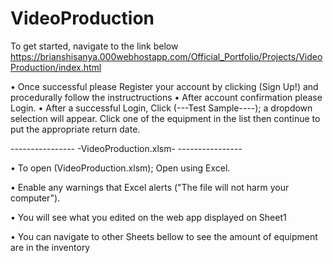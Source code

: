# VideoProduction

To get started, navigate to the link below
https://brianshisanya.000webhostapp.com/Official_Portfolio/Projects/VideoProduction/index.html

• Once successful please Register your account by clicking (Sign Up!) and procedurally follow the instructructions 
• After account confirmation please Login.
• After a successful Login, Click (---Test Sample----); a dropdown selection will appear. Click one of the equipment in the list then continue to put the appropriate return date.

---------------- -VideoProduction.xlsm- ---------------- 

• To open (VideoProduction.xlsm); Open using Excel.

• Enable any warnings that Excel alerts ("The file will not harm your computer").

• You will see what you edited on the web app displayed on Sheet1

• You can navigate to other Sheets bellow to see the amount of equipment are in the inventory 
